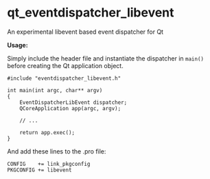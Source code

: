 qt_eventdispatcher_libevent
===========================

An experimental libevent based event dispatcher for Qt

**Usage:**

Simply include the header file and instantiate the dispatcher in `main()`
before creating the Qt application object.

    #include "eventdispatcher_libevent.h"
    
    int main(int argc, char** argv)
    {
        EventDispatcherLibEvent dispatcher;
        QCoreApplication app(argc, argv);
        
        // ...
        
        return app.exec();
    }

And add these lines to the .pro file:

    CONFIG    += link_pkgconfig
    PKGCONFIG += libevent

